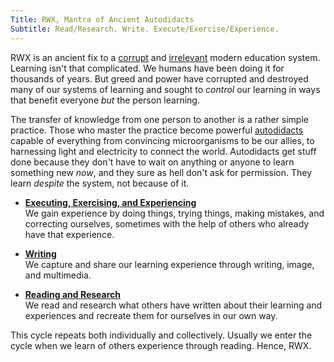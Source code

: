 ```yaml
---
Title: RWX, Mantra of Ancient Autodidacts
Subtitle: Read/Research. Write. Execute/Exercise/Experience.
---
```


RWX is an ancient fix to a [corrupt](/what/education/corrupt/) and [irrelevant](/what/education/cantkeepup/) modern education system. Learning isn't that complicated. We humans have been doing it for thousands of years. But greed and power have corrupted and destroyed many of our systems of learning and sought to *control* our learning in ways that benefit everyone *but* the person learning.

The transfer of knowledge from one person to another is a rather simple practice. Those who master the practice become powerful [autodidacts](/what/autodidact/) capable of everything from convincing microorganisms to be our allies, to harnessing light and electricity to connect the world. Autodidacts get stuff done because they don't have to wait on anything or anyone to learn something new *now*, and they sure as hell don't ask for permission. They learn *despite* the system, not because of it.

* [**Executing, Exercising, and Experiencing**](./x/)  
We gain experience by doing things, trying things, making mistakes, and correcting ourselves, sometimes with the help of others who already have that experience.

* [**Writing**](./w/)  
We capture and share our learning experience through writing, image, and multimedia.

* [**Reading and Research**](./r/)  
We read and research what others have written about their learning and experiences and recreate them for ourselves in our own way.

This cycle repeats both individually and collectively. Usually we enter the cycle when we learn of others experience through reading. Hence, RWX.
